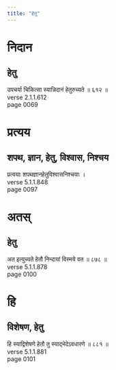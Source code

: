 ```yaml
---
title: "हेतु"
---
```


# निदान
## हेतु
उपचर्या चिकित्सा स्यान्निदानं हेतुरुच्यते ॥ ६१२ ॥<br />verse 2.1.1.612<br />page 0069

# प्रत्यय
## शपथ, ज्ञान, हेतु, विश्वास, निश्चय
प्रत्ययाः शपथज्ञानहेतुविश्वासनिश्चयाः ।<br />verse 5.1.1.848<br />page 0097

# अतस्
## हेतु
अत इत्युच्यते हेतौ निन्दायां विस्मये वत ॥ ८७८ ॥<br />verse 5.1.1.878<br />page 0100

# हि
## विशेषण, हेतु
हि स्याद्विशेषणे हेतौ तु स्याद्भेदेऽवधारणे ॥ ८८१ ॥<br />verse 5.1.1.881<br />page 0101

